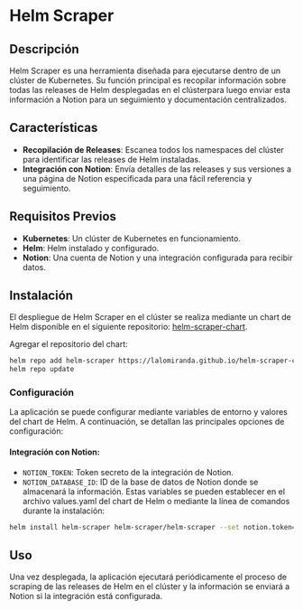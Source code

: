 # Helm Scraper

## Descripción
Helm Scraper es una herramienta diseñada para ejecutarse dentro de un clúster de Kubernetes. Su función principal es recopilar información sobre todas las releases de Helm desplegadas en el clústerpara luego enviar esta información a Notion para un seguimiento y documentación centralizados.

## Características
- **Recopilación de Releases**: Escanea todos los namespaces del clúster para identificar las releases de Helm instaladas.
- **Integración con Notion**: Envía detalles de las releases y sus versiones a una página de Notion especificada para una fácil referencia y seguimiento.

## Requisitos Previos
- **Kubernetes**: Un clúster de Kubernetes en funcionamiento.
- **Helm**: Helm instalado y configurado.
- **Notion**: Una cuenta de Notion y una integración configurada para recibir datos.

## Instalación
El despliegue de Helm Scraper en el clúster se realiza mediante un chart de Helm disponible en el siguiente repositorio: [helm-scraper-chart](https://github.com/LaloMiranda/helm-scraper-chart).

Agregar el repositorio del chart:

```bash
helm repo add helm-scraper https://lalomiranda.github.io/helm-scraper-chart/
helm repo update
```

### Configuración
La aplicación se puede configurar mediante variables de entorno y valores del chart de Helm. A continuación, se detallan las principales opciones de configuración:

#### Integración con Notion:
- `NOTION_TOKEN`: Token secreto de la integración de Notion.
- `NOTION_DATABASE_ID`: ID de la base de datos de Notion donde se almacenará la información.
Estas variables se pueden establecer en el archivo values.yaml del chart de Helm o mediante la línea de comandos durante la instalación:

```bash
helm install helm-scraper helm-scraper/helm-scraper --set notion.token=your_notion_token --set notion.databaseId=your_database_id
```

## Uso
Una vez desplegada, la aplicación ejecutará periódicamente el proceso de scraping de las releases de Helm en el clúster y la información se enviará a Notion si la integración está configurada.